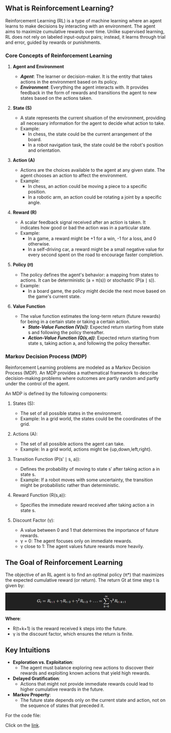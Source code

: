 ## What is Reinforcement Learning?

Reinforcement Learning (RL) is a type of machine learning where an agent learns to make decisions by interacting with an environment. The agent aims to maximize cumulative rewards over time. Unlike supervised learning, RL does not rely on labeled input-output pairs; instead, it learns through trial and error, guided by rewards or punishments.

### Core Concepts of Reinforcement Learning

1. **Agent and Environment**
    - ***Agent***: The learner or decision-maker. It is the entity that takes actions in the environment based on its policy.
    - ***Environment***: Everything the agent interacts with. It provides feedback in the form of rewards and transitions the agent to new states based on the actions taken.

2. **State (S)**
    - A state represents the current situation of the environment, providing all necessary information for the agent to decide what action to take.
    - Example:
        - In chess, the state could be the current arrangement of the board.
        - In a robot navigation task, the state could be the robot's position and orientation.

3. **Action (A)**
    - Actions are the choices available to the agent at any given state. The agent chooses an action to affect the environment.
    - Example:
        - In chess, an action could be moving a piece to a specific position.
        - In a robotic arm, an action could be rotating a joint by a specific angle.

4. **Reward (R)**
    - A scalar feedback signal received after an action is taken. It indicates how good or bad the action was in a particular state.
    - Example:
        - In a game, a reward might be +1 for a win, -1 for a loss, and 0 otherwise.
        - In a self-driving car, a reward might be a small negative value for every second spent on the road to encourage faster completion.

5. **Policy (𝜋)**
    - The policy defines the agent's behavior: a mapping from states to actions. It can be deterministic (a = π(s)) or stochastic (P(a ∣ s)).
    - Example:
        - In a board game, the policy might decide the next move based on the game's current state.

6. **Value Function**
    - The value function estimates the long-term return (future rewards) for being in a certain state or taking a certain action.
        - ***State-Value Function (V(s))***: Expected return starting from state s and following the policy thereafter.
        - ***Action-Value Function (Q(s,a))***: Expected return starting from state s, taking action a, and following the policy thereafter.

### Markov Decision Process (MDP)
Reinforcement Learning problems are modeled as a Markov Decision Process (MDP). An MDP provides a mathematical framework to describe decision-making problems where outcomes are partly random and partly under the control of the agent.

An MDP is defined by the following components:

1. States (S):
    - The set of all possible states in the environment.
    - Example: In a grid world, the states could be the coordinates of the grid.

2. Actions (A):
    - The set of all possible actions the agent can take.
    - Example: In a grid world, actions might be {up,down,left,right}.

3. Transition Function (P(s′ ∣ s, a)):
    - Defines the probability of moving to state s′ after taking action a in state s.
    - Example: If a robot moves with some uncertainty, the transition might be probabilistic rather than deterministic.

4. Reward Function (R(s,a)):
    - Specifies the immediate reward received after taking action a in state s.

5. Discount Factor (γ):
    - A value between 0 and 1 that determines the importance of future rewards. 
    - γ = 0: The agent focuses only on immediate rewards.
    - γ close to 1: The agent values future rewards more heavily.

## The Goal of Reinforcement Learning
The objective of an RL agent is to find an optimal policy (π*) that maximizes the expected cumulative reward (or return). The return Gt at time step t is given by:

![alt text](images/image.png)

**Where**: 
- R(t+k+1) is the reward received k steps into the future.
- γ is the discount factor, which ensures the return is finite.

## Key Intuitions
- **Exploration vs. Exploitation**:
     - The agent must balance exploring new actions to discover their rewards and exploiting known actions that yield high rewards.
- **Delayed Gratification**:
    - Actions that might not provide immediate rewards could lead to higher cumulative rewards in the future.
- **Markov Property**:
    - The future state depends only on the current state and action, not on the sequence of states that preceded it.

For the code file:

Click on the [link](../src/main.py).